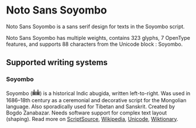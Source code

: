 
# Noto Sans Soyombo

Noto Sans Soyombo is a sans serif design for texts in the Soyombo script. 

Noto Sans Soyombo has multiple weights, contains 323 glyphs, 7 OpenType features, and supports 88 characters from the Unicode block : Soyombo.


## Supported writing systems


### Soyombo

Soyombo (𑪞𑪞‎) is a historical Indic abugida, written left-to-right. Was used in 1686–18th century as a ceremonial and decorative script for the Mongolian language. Also sporadically used for Tibetan and Sanskrit. Created by Bogdo Zanabazar. Needs software support for complex text layout (shaping). Read more on [ScriptSource](https://scriptsource.org/scr/Soyo), [Wikipedia](https://en.wikipedia.org/wiki/ISO_15924:Soyo), [Unicode](https://www.unicode.org/versions/Unicode13.0.0/ch14.pdf#G41941), [Wiktionary](https://en.wiktionary.org/wiki/Category:Soyombo_script).

